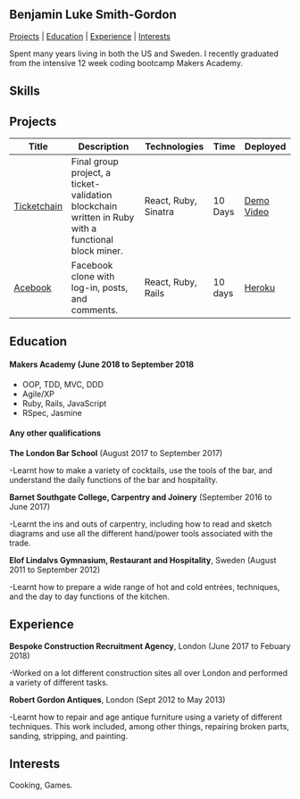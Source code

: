 ## Benjamin Luke Smith-Gordon

[Projects](#projects) | [Education](#education) | [Experience](#experience) | [Interests](#interests)

Spent many years living in both the US and Sweden.
I recently graduated from the intensive 12 week coding bootcamp Makers Academy.


## Skills

## Projects

Title  | Description                              | Technologies  | Time    | Deployed  |
------ | ------------------------------    | ------------- | ------- | --------- |
[Ticketchain](https://github.com/Ben-893/ticketchain) | Final group project, a ticket-validation blockchain written in Ruby with a functional block miner. | React, Ruby, Sinatra | 10 Days | [Demo Video](https://vimeo.com/287794015)
[Acebook](https://github.com/Ben-893/acebook-nice-team) | Facebook clone with log-in, posts, and comments. | React, Ruby, Rails | 10 days | [Heroku](http://acebook-frontend.herokuapp.com/) 


## Education

#### Makers Academy (June 2018 to September 2018
- OOP, TDD, MVC, DDD
- Agile/XP
- Ruby, Rails, JavaScript
- RSpec, Jasmine

#### Any other qualifications

**The London Bar School** (August 2017 to September 2017)

-Learnt how to make a variety of cocktails, use the tools of the bar, and understand the daily functions of the bar and hospitality. 

**Barnet Southgate College, Carpentry and Joinery** (September 2016 to June 2017)

-Learnt the ins and outs of carpentry, including how to read and sketch diagrams and use all the different hand/power tools associated with the trade.

**Elof Lindalvs Gymnasium, Restaurant and Hospitality**, Sweden (August 2011 to September 2012)

-Learnt how to prepare a wide range of hot and cold entrées, techniques, and the day to day functions of the kitchen.

## Experience

**Bespoke Construction Recruitment Agency**, London (June 2017 to Febuary 2018)

-Worked on a lot different construction sites all over London and performed a variety of different tasks.

**Robert Gordon Antiques**, London (Sept 2012 to May 2013)   

-Learnt how to repair and age antique furniture using a variety of different techniques. This work included, among other things, repairing broken parts, sanding, stripping, and painting.

## Interests

Cooking, Games.


  
 
